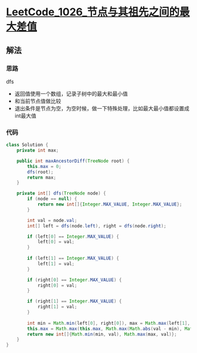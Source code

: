 # [LeetCode_1026_节点与其祖先之间的最大差值](https://leetcode.cn/problems/maximum-difference-between-node-and-ancestor/)
## 解法
### 思路
dfs
- 返回值使用一个数组，记录子树中的最大和最小值
- 和当前节点值做比较
- 退出条件是节点为空，为空时候，做一下特殊处理，比如最大最小值都设置成int最大值
### 代码
```java
class Solution {
    private int max;

    public int maxAncestorDiff(TreeNode root) {
        this.max = 0;
        dfs(root);
        return max;
    }

    private int[] dfs(TreeNode node) {
        if (node == null) {
            return new int[]{Integer.MAX_VALUE, Integer.MAX_VALUE};
        }

        int val = node.val;
        int[] left = dfs(node.left), right = dfs(node.right);

        if (left[0] == Integer.MAX_VALUE) {
            left[0] = val;
        }
        
        if (left[1] == Integer.MAX_VALUE) {
            left[1] = val;
        }

        if (right[0] == Integer.MAX_VALUE) {
            right[0] = val;
        }

        if (right[1] == Integer.MAX_VALUE) {
            right[1] = val;
        }
        
        int min = Math.min(left[0], right[0]), max = Math.max(left[1], right[1]);
        this.max = Math.max(this.max, Math.max(Math.abs(val - min), Math.abs(val - max)));
        return new int[]{Math.min(min, val), Math.max(max, val)};
    }
}
```
